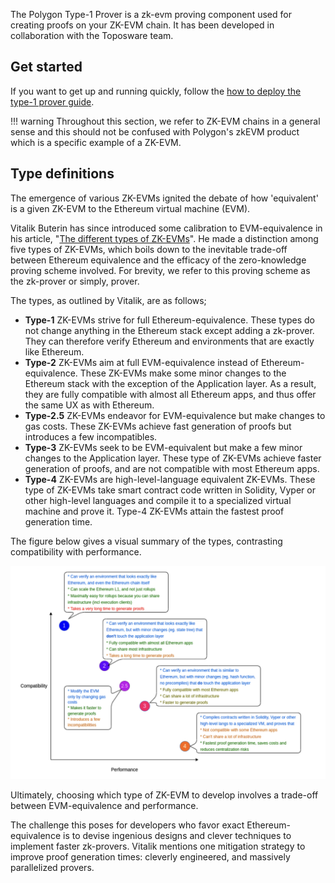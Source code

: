 The Polygon Type-1 Prover is a zk-evm proving component used for creating proofs on your ZK-EVM chain. It has been developed in collaboration with the Toposware team.

## Get started

If you want to get up and running quickly, follow the [how to deploy the type-1 prover guide](../../how-to/deploy-t1-prover.md).

!!! warning
    Throughout this section, we refer to ZK-EVM chains in a general sense and this should not be confused with Polygon's zkEVM product which is a specific example of a ZK-EVM.

## Type definitions

The emergence of various ZK-EVMs ignited the debate of how 'equivalent' is a given ZK-EVM to the Ethereum virtual machine (EVM).

Vitalik Buterin has since introduced some calibration to EVM-equivalence in his article, "[The different types of ZK-EVMs](https://vitalik.eth.limo/general/2022/08/04/zkevm.html)". He made a distinction among five types of ZK-EVMs, which boils down to the inevitable trade-off between Ethereum equivalence and the efficacy of the zero-knowledge proving scheme involved. For brevity, we refer to this proving scheme as the zk-prover or simply, prover.

The types, as outlined by Vitalik, are as follows;

- **Type-1** ZK-EVMs strive for full Ethereum-equivalence. These types do not change anything in the Ethereum stack except adding a zk-prover. They can therefore verify Ethereum and environments that are exactly like Ethereum.
- **Type-2** ZK-EVMs aim at full EVM-equivalence instead of Ethereum-equivalence. These ZK-EVMs make some minor changes to the Ethereum stack with the exception of the Application layer. As a result, they are fully compatible with almost all Ethereum apps, and thus offer the same UX as with Ethereum.
- **Type-2.5** ZK-EVMs endeavor for EVM-equivalence but make changes to gas costs. These ZK-EVMs achieve fast generation of proofs but introduces a few incompatibles.
- **Type-3** ZK-EVMs seek to be EVM-equivalent but make a few minor changes to the Application layer. These type of ZK-EVMs achieve faster generation of proofs, and are not compatible with most Ethereum apps.
- **Type-4** ZK-EVMs are high-level-language equivalent ZK-EVMs. These type of ZK-EVMs take smart contract code written in Solidity, Vyper or other high-level languages and compile it to a specialized virtual machine and prove it. Type-4 ZK-EVMs attain the fastest proof generation time.

The figure below gives a visual summary of the types, contrasting compatibility with performance.

![Figure: ZK-EVM types](../../../img/cdk/zkevm-types-vitalik.png)

Ultimately, choosing which type of ZK-EVM to develop involves a trade-off between EVM-equivalence and performance.

The challenge this poses for developers who favor exact Ethereum-equivalence is to devise ingenious designs and clever techniques to implement faster zk-provers. Vitalik mentions one mitigation strategy to improve proof generation times: cleverly engineered, and massively parallelized provers.
